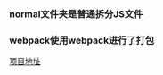 ### normal文件夹是普通拆分JS文件
### webpack使用webpack进行了打包
[项目地址](https://zjinxing.github.io/ife2018/%E9%9B%B6%E5%9F%BA%E7%A1%80%E5%AD%A6%E9%99%A2/js%E9%83%A8%E5%88%86/day31To33/normal/index.html)